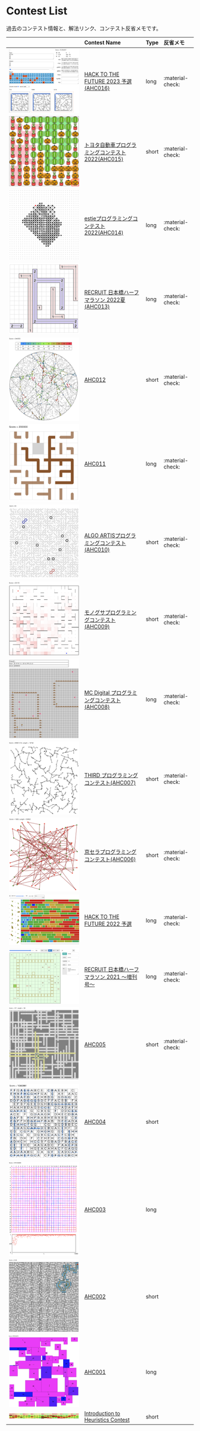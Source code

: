 # Contest List

過去のコンテスト情報と、解法リンク、コンテスト反省メモです。

| | Contest Name | Type | 反省メモ |
| --- | :--- | :--- | :--- |
| <img src="../imgs/ahc016.png" class="trimimg"> | [HACK TO THE FUTURE 2023 予選(AHC016)](./ahc016.md) | long | :material-check: |
| <img src="../imgs/ahc015.png" class="trimimg"> | [トヨタ自動車プログラミングコンテスト2022(AHC015)](./ahc015.md) | short | :material-check: |
| <img src="../imgs/ahc014.png" class="trimimg"> | [estieプログラミングコンテスト2022(AHC014)](./ahc014.md) | long | :material-check: |
| <img src="../imgs/ahc013.png" class="trimimg"> | [RECRUIT 日本橋ハーフマラソン 2022夏(AHC013)](./ahc013.md) | long | :material-check: |
| <img src="../imgs/ahc012.png" class="trimimg"> | [AHC012](./ahc012.md) | short | :material-check: |
| <img src="../imgs/ahc011.png" class="trimimg"> | [AHC011](./ahc011.md) | long | :material-check: |
| <img src="../imgs/ahc010.png" class="trimimg"> | [ALGO ARTISプログラミングコンテスト(AHC010)](./ahc010.md) | short | :material-check: |
| <img src="../imgs/ahc009.png" class="trimimg"> | [モノグサプログラミングコンテスト(AHC009)](./ahc009.md) | short | :material-check: |
| <img src="../imgs/ahc008.png" class="trimimg"> | [MC Digital プログラミングコンテスト(AHC008)](./ahc008.md) | long | :material-check: |
| <img src="../imgs/ahc007.png" class="trimimg"> | [THIRD プログラミングコンテスト(AHC007)](./ahc007.md) | short | :material-check: |
| <img src="../imgs/ahc006.png" class="trimimg"> | [京セラプログラミングコンテスト(AHC006)](./ahc006.md) | short | :material-check: |
| <img src="../imgs/httf2022qual.png" class="trimimg"> | [HACK TO THE FUTURE 2022 予選](./httf2022qual.md) | long | :material-check: |
| <img src="../imgs/rcl-contest-2021-long.png" class="trimimg"> | [RECRUIT 日本橋ハーフマラソン 2021 ～増刊号～](./rcl-contest-2021-long.md) | long | :material-check: |
| <img src="../imgs/ahc005.png" class="trimimg"> | [AHC005](./ahc005.md) | short | :material-check: |
| <img src="../imgs/ahc004.png" class="trimimg"> | [AHC004](./ahc004.md) | short | |
| <img src="../imgs/ahc003.png" class="trimimg"> | [AHC003](./ahc003.md) | long | |
| <img src="../imgs/ahc002.png" class="trimimg"> | [AHC002](./ahc002.md) | short | | 
| <img src="../imgs/ahc001.png" class="trimimg"> | [AHC001](./ahc001.md) | long | |
| <img src="../imgs/intro-heuristics.png" class="trimimg"> | [Introduction to Heuristics Contest](./intro-heuristics.md) | short | |
















